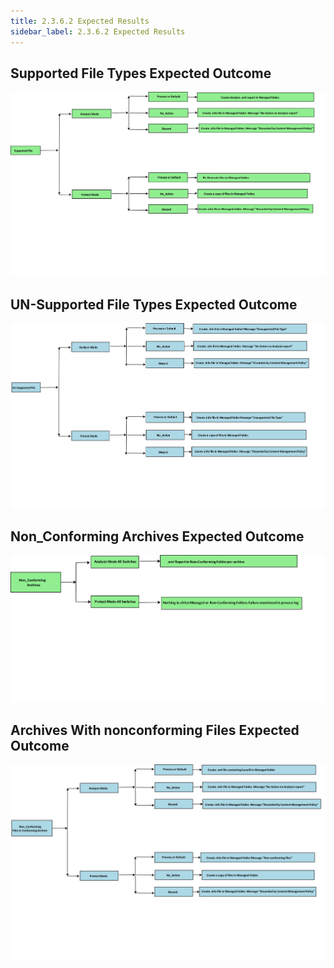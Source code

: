 ```yaml
---
title: 2.3.6.2 Expected Results
sidebar_label: 2.3.6.2 Expected Results
---
```


## **Supported File Types Expected Outcome**

![](img/supportedFT.png)

## **UN-Supported File Types Expected Outcome**

![](img/unsupportedFT.png)

## **Non\_Conforming Archives Expected Outcome**

![](img/Nonconforming.png)

## **Archives With nonconforming Files Expected Outcome**

![](img/archivewnonconf.png)

